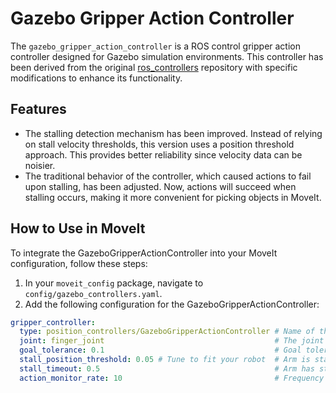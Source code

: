 # Gazebo Gripper Action Controller

The `gazebo_gripper_action_controller` is a ROS control gripper action controller designed for Gazebo simulation environments. This controller has been derived from the original [ros_controllers](https://github.com/ros-controls/ros_controllers) repository with specific modifications to enhance its functionality.

## Features

- The stalling detection mechanism has been improved. Instead of relying on stall velocity thresholds, this version uses a position threshold approach. This provides better reliability since velocity data can be noisier.
- The traditional behavior of the controller, which caused actions to fail upon stalling, has been adjusted. Now, actions will succeed when stalling occurs, making it more convenient for picking objects in MoveIt.

## How to Use in MoveIt

To integrate the GazeboGripperActionController into your MoveIt configuration, follow these steps:

1. In your `moveit_config` package, navigate to `config/gazebo_controllers.yaml`.
2. Add the following configuration for the GazeboGripperActionController:

```yaml
gripper_controller:
  type: position_controllers/GazeboGripperActionController # Name of the controller type
  joint: finger_joint                                      # The joint you are controlling
  goal_tolerance: 0.1                                      # Goal tolerance in radians
  stall_position_threshold: 0.05 # Tune to fit your robot  # Arm is stalling if position (radians) hasn't moved over the threshold
  stall_timeout: 0.5                                       # Arm has stalled if timeout (seconds) is reached
  action_monitor_rate: 10                                  # Frequency (in Hz) at which the action goal status is monitored
```
